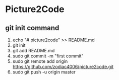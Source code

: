 # Picture2Code
## git init command
 1. echo "# picture2code" >> README.md
 2. git init
 3. git add README.md 
 4. sudo git commit -m "first commit"
 5. sudo git remote add origin https://github.com/zodiac4006/picture2code.git
 6. sudo git push -u origin master
